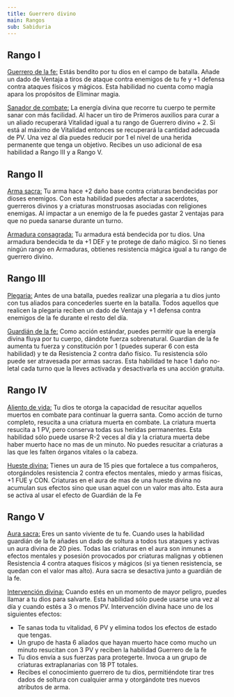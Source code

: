 ```yaml
---
title: Guerrero divino
main: Rangos
sub: Sabiduria
---
```


## Rango I

<u>Guerrero de la fe:</u> Estás bendito por tu dios en el campo de batalla. Añade un dado de Ventaja a tiros de ataque contra enemigos de tu fe y +1 defensa contra ataques físicos y mágicos. Esta habilidad no cuenta como magia apara los propósitos de Eliminar magia.

<u>Sanador de combate:</u> La energía divina que recorre tu cuerpo te permite sanar con más facilidad. Al hacer un tiro de Primeros auxilios para curar a un aliado recuperará Vitalidad igual a tu rango de Guerrero divino + 2. Si está al máximo de Vitalidad entonces se recuperará la cantidad adecuada de PV. Una vez al día puedes reducir por 1 el nivel de una herida permanente que tenga un objetivo. Recibes un uso adicional de esa habilidad a Rango III y a Rango V.

## Rango II

<u>Arma sacra:</u> Tu arma hace +2 daño base contra criaturas bendecidas por dioses enemigos. Con esta habilidad puedes afectar a sacerdotes, guerreros divinos y a criaturas monstruosas asociadas con religiones enemigas. Al impactar a un enemigo de la fe puedes gastar 2 ventajas para que no pueda sanarse durante un turno.

<u>Armadura consagrada:</u> Tu armadura está bendecida por tu dios. Una armadura bendecida te da +1 DEF y te protege de daño mágico. Si no tienes ningún rango en Armaduras, obtienes resistencia mágica igual a tu rango de guerrero divino.

## Rango III

<u>Plegaria:</u> Antes de una batalla, puedes realizar una plegaria a tu dios junto con tus aliados para concederles suerte en la batalla. Todos aquellos que realicen la plegaria reciben un dado de Ventaja y +1 defensa contra enemigos de la fe durante el resto del día.

<u>Guardián de la fe:</u> Como acción estándar, puedes permitir que la energía divina fluya por tu cuerpo, dándote fuerza sobrenatural. Guardian de la fe aumenta tu fuerza y constitución por 1 (puedes superar 6 con esta habilidad) y te da Resistencia 2 contra daño físico. Tu resistencia sólo puede ser atravesada por armas sacras. Esta habilidad te hace 1 daño no-letal cada turno que la lleves activada y desactivarla es una acción gratuita.

## Rango IV

<u>Aliento de vida:</u> Tu dios te otorga la capacidad de resucitar aquellos muertos en combate para continuar la guerra santa. Como acción de turno completo, resucita a una criatura muerta en combate. La criatura muerta resucita a 1 PV, pero conserva todas sus heridas permanentes. Esta habilidad sólo puede usarse R-2 veces al día y la criatura muerta debe haber muerto hace no mas de un minuto. No puedes resucitar a criaturas a las que les falten órganos vitales o la cabeza.

<u>Hueste divina:</u> Tienes un aura de 15 pies que fortalece a tus compañeros, otorgándoles resistencia 2 contra efectos mentales, miedo y armas físicas, +1 FUE y CON. Criaturas en el aura de mas de una hueste divina no acumulan sus efectos sino que usan aquel con un valor mas alto. Esta aura se activa al usar el efecto de Guardián de la Fe

## Rango V

<u>Aura sacra:</u> Eres un santo viviente de tu fe. Cuando uses la habilidad guardián de la fe añades un dado de soltura a todos tus ataques y activas un aura divina de 20 pies. Todas las criaturas en el aura son inmunes a efectos mentales y posesión provocados por criaturas malignas y obtienen Resistencia 4 contra ataques físicos y mágicos (si ya tienen resistencia, se quedan con el valor mas alto). Aura sacra se desactiva junto a guardián de la fe.

<u>Intervención divina:</u> Cuando estés en un momento de mayor peligro, puedes llamar a tu dios para salvarte. Esta habilidad sólo puede usarse una vez al día y cuando estés a 3 o menos PV. Intervención divina hace uno de los siguientes efectos:

- Te sanas toda tu vitalidad, 6 PV y elimina todos los efectos de estado que tengas.
- Un grupo de hasta 6 aliados que hayan muerto hace como mucho un minuto resucitan con 3 PV y reciben la habilidad Guerrero de la fe
- Tu dios envía a sus fuerzas para protegerte. Invoca a un grupo de criaturas extraplanarias con 18 PT totales.
- Recibes el conocimiento guerrero de tu dios, permitiéndote tirar tres dados de soltura con cualquier arma y otorgándote tres nuevos atributos de arma. 

